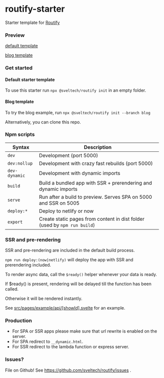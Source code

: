 # routify-starter

Starter template for [Routify](https://github.com/sveltech/routify)

### Preview
[default template](https://example.routify.dev/)

[blog template](https://blog-example.routify.dev/)

### Get started

#### Default starter template
To use this starter run `npx @sveltech/routify init` in an empty folder.

#### Blog template
To try the blog example, run `npx @sveltech/routify init --branch blog`

Alternatively, you can clone this repo.

### Npm scripts

| Syntax           | Description                                                                       |
|------------------|-----------------------------------------------------------------------------------|
| `dev`            | Development (port 5000)                                                           |
| `dev:nollup`     | Development with crazy fast rebuilds (port 5000)                                                           |
| `dev-dynamic`    | Development with dynamic imports                                                  |
| `build`          | Build a bundled app with SSR + prerendering and dynamic imports                   |
| `serve`          | Run after a build to preview. Serves SPA on 5000 and SSR on 5005                  |
| `deploy:*`       | Deploy to netlify or now                                                          |
| `export`         | Create static pages from content in dist folder (used by `npm run build`)         |

### SSR and pre-rendering

SSR and pre-rendering are included in the default build process.

`npm run deploy:(now|netlify)` will deploy the app with SSR and prerendering included.

To render async data, call the `$ready()` helper whenever your data is ready.

If $ready() is present, rendering will be delayed till the function has been called.

Otherwise it will be rendered instantly.

See [src/pages/example/api/[showId].svelte](https://github.com/sveltech/routify-starter/blob/master/src/pages/example/api/%5BshowId%5D.svelte) for an example.

### Production

* For SPA or SSR apps please make sure that url rewrite is enabled on the server.
* For SPA redirect to `__dynamic.html`.
* For SSR redirect to the lambda function or express server.

### Issues?

File on Github! See https://github.com/sveltech/routify/issues .
